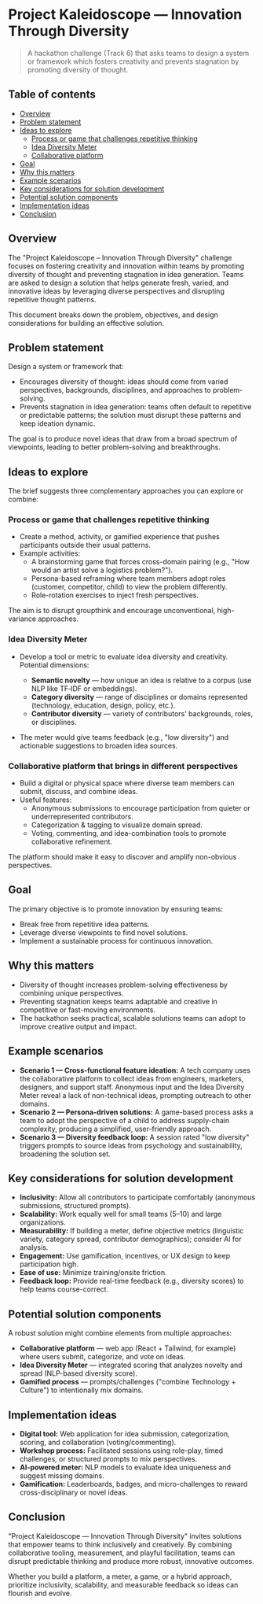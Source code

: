 # Project Kaleidoscope — Innovation Through Diversity

> A hackathon challenge (Track 6) that asks teams to design a system or framework which fosters creativity and prevents stagnation by promoting diversity of thought.

## Table of contents

- [Overview](#overview)
- [Problem statement](#problem-statement)
- [Ideas to explore](#ideas-to-explore)
	- [Process or game that challenges repetitive thinking](#process-or-game-that-challenges-repetitive-thinking)
	- [Idea Diversity Meter](#idea-diversity-meter)
	- [Collaborative platform](#collaborative-platform)
- [Goal](#goal)
- [Why this matters](#why-this-matters)
- [Example scenarios](#example-scenarios)
- [Key considerations for solution development](#key-considerations-for-solution-development)
- [Potential solution components](#potential-solution-components)
- [Implementation ideas](#implementation-ideas)
- [Conclusion](#conclusion)

## Overview

The "Project Kaleidoscope – Innovation Through Diversity" challenge focuses on fostering creativity and innovation within teams by promoting diversity of thought and preventing stagnation in idea generation. Teams are asked to design a solution that helps generate fresh, varied, and innovative ideas by leveraging diverse perspectives and disrupting repetitive thought patterns.

This document breaks down the problem, objectives, and design considerations for building an effective solution.

## Problem statement

Design a system or framework that:

- Encourages diversity of thought: ideas should come from varied perspectives, backgrounds, disciplines, and approaches to problem-solving.
- Prevents stagnation in idea generation: teams often default to repetitive or predictable patterns; the solution must disrupt these patterns and keep ideation dynamic.

The goal is to produce novel ideas that draw from a broad spectrum of viewpoints, leading to better problem-solving and breakthroughs.

## Ideas to explore

The brief suggests three complementary approaches you can explore or combine:

### Process or game that challenges repetitive thinking

- Create a method, activity, or gamified experience that pushes participants outside their usual patterns.
- Example activities:
	- A brainstorming game that forces cross-domain pairing (e.g., "How would an artist solve a logistics problem?").
	- Persona-based reframing where team members adopt roles (customer, competitor, child) to view the problem differently.
	- Role-rotation exercises to inject fresh perspectives.

The aim is to disrupt groupthink and encourage unconventional, high-variance approaches.

### Idea Diversity Meter

- Develop a tool or metric to evaluate idea diversity and creativity. Potential dimensions:
	- **Semantic novelty** — how unique an idea is relative to a corpus (use NLP like TF‑IDF or embeddings).
	- **Category diversity** — range of disciplines or domains represented (technology, education, design, policy, etc.).
	- **Contributor diversity** — variety of contributors' backgrounds, roles, or disciplines.

- The meter would give teams feedback (e.g., "low diversity") and actionable suggestions to broaden idea sources.

### Collaborative platform that brings in different perspectives

- Build a digital or physical space where diverse team members can submit, discuss, and combine ideas.
- Useful features:
	- Anonymous submissions to encourage participation from quieter or underrepresented contributors.
	- Categorization & tagging to visualize domain spread.
	- Voting, commenting, and idea-combination tools to promote collaborative refinement.

The platform should make it easy to discover and amplify non-obvious perspectives.

## Goal

The primary objective is to promote innovation by ensuring teams:

- Break free from repetitive idea patterns.
- Leverage diverse viewpoints to find novel solutions.
- Implement a sustainable process for continuous innovation.

## Why this matters

- Diversity of thought increases problem-solving effectiveness by combining unique perspectives.
- Preventing stagnation keeps teams adaptable and creative in competitive or fast-moving environments.
- The hackathon seeks practical, scalable solutions teams can adopt to improve creative output and impact.

## Example scenarios

- **Scenario 1 — Cross-functional feature ideation:** A tech company uses the collaborative platform to collect ideas from engineers, marketers, designers, and support staff. Anonymous input and the Idea Diversity Meter reveal a lack of non-technical ideas, prompting outreach to other domains.
- **Scenario 2 — Persona-driven solutions:** A game-based process asks a team to adopt the perspective of a child to address supply-chain complexity, producing a simplified, user-friendly approach.
- **Scenario 3 — Diversity feedback loop:** A session rated "low diversity" triggers prompts to source ideas from psychology and sustainability, broadening the solution set.

## Key considerations for solution development

- **Inclusivity:** Allow all contributors to participate comfortably (anonymous submissions, structured prompts).
- **Scalability:** Work equally well for small teams (5–10) and large organizations.
- **Measurability:** If building a meter, define objective metrics (linguistic variety, category spread, contributor demographics); consider AI for analysis.
- **Engagement:** Use gamification, incentives, or UX design to keep participation high.
- **Ease of use:** Minimize training/onsite friction.
- **Feedback loop:** Provide real-time feedback (e.g., diversity scores) to help teams course-correct.

## Potential solution components

A robust solution might combine elements from multiple approaches:

- **Collaborative platform** — web app (React + Tailwind, for example) where users submit, categorize, and vote on ideas.
- **Idea Diversity Meter** — integrated scoring that analyzes novelty and spread (NLP-based diversity score).
- **Gamified process** — prompts/challenges ("combine Technology + Culture") to intentionally mix domains.

## Implementation ideas

- **Digital tool:** Web application for idea submission, categorization, scoring, and collaboration (voting/commenting).
- **Workshop process:** Facilitated sessions using role-play, timed challenges, or structured prompts to mix perspectives.
- **AI-powered meter:** NLP models to evaluate idea uniqueness and suggest missing domains.
- **Gamification:** Leaderboards, badges, and micro-challenges to reward cross-disciplinary or novel ideas.

## Conclusion

"Project Kaleidoscope — Innovation Through Diversity" invites solutions that empower teams to think inclusively and creatively. By combining collaborative tooling, measurement, and playful facilitation, teams can disrupt predictable thinking and produce more robust, innovative outcomes.

Whether you build a platform, a meter, a game, or a hybrid approach, prioritize inclusivity, scalability, and measurable feedback so ideas can flourish and evolve.
